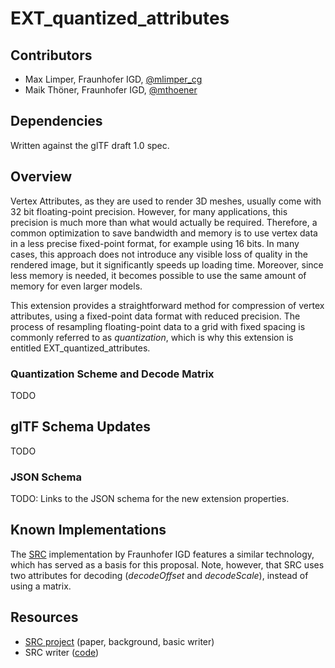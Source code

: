 # EXT_quantized_attributes 

## Contributors

* Max Limper, Fraunhofer IGD, [@mlimper_cg](https://twitter.com/mlimper_cg)
* Maik Thöner, Fraunhofer IGD, [@mthoener](https://twitter.com/mthoener)


## Dependencies

Written against the glTF draft 1.0 spec.

## Overview

Vertex Attributes, as they are used to render 3D meshes, usually come with 32 bit floating-point precision.
However, for many applications, this precision is much more than what would actually be required.
Therefore, a common optimization to save bandwidth and memory is to use vertex data in a less precise fixed-point format, for example using 16 bits.
In many cases, this approach does not introduce any visible loss of quality in the rendered image, but it significantly speeds up loading time.
Moreover, since less memory is needed, it becomes possible to use the same amount of memory for even larger models.

This extension provides a straightforward method for compression of vertex attributes, using a fixed-point data format with reduced precision.
The process of resampling floating-point data to a grid with fixed spacing is commonly referred to as _quantization_, which is why this extension is entitled EXT_quantized_attributes.

### Quantization Scheme and Decode Matrix

TODO

## glTF Schema Updates

TODO

### JSON Schema

TODO: Links to the JSON schema for the new extension properties.

## Known Implementations

The [SRC](http://x3dom.org/src/) implementation by Fraunhofer IGD features a similar technology, which has served as a basis for this proposal.
Note, however, that SRC uses two attributes for decoding (_decodeOffset_ and _decodeScale_), instead of using a matrix.

## Resources

* [SRC project](http://x3dom.org/src/) (paper, background, basic writer)
* SRC writer ([code](http://x3dom.org/src/files/src_writer_source.zip))
